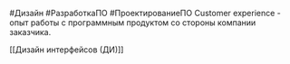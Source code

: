 #Дизайн #РазработкаПО #ПроектированиеПО 
Customer experience - опыт работы с программным продуктом со стороны компании заказчика.

[[Дизайн интерфейсов (ДИ)]]